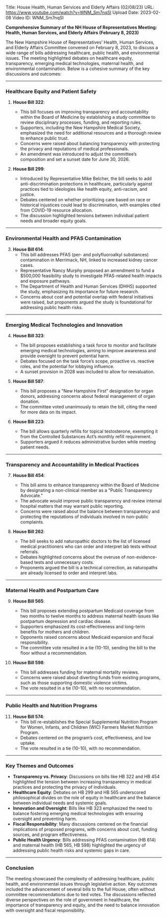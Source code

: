 Title: House Health, Human Services and Elderly Affairs (02/08/23)
URL: https://www.youtube.com/watch?v=WNM_Sm7nqSI
Upload Date: 2023-02-08
Video ID: WNM_Sm7nqSI

**Comprehensive Summary of the NH House of Representatives Meeting: Health, Human Services, and Elderly Affairs (February 8, 2023)**

The New Hampshire House of Representatives’ Health, Human Services, and Elderly Affairs Committee convened on February 8, 2023, to discuss a wide range of bills addressing healthcare, public health, and environmental issues. The meeting highlighted debates on healthcare equity, transparency, emerging medical technologies, maternal health, and environmental contamination. Below is a cohesive summary of the key discussions and outcomes:

---

### **Healthcare Equity and Patient Safety**
1. **House Bill 322**:  
   - This bill focuses on improving transparency and accountability within the Board of Medicine by establishing a study committee to review disciplinary processes, funding, and reporting rules.  
   - Supporters, including the New Hampshire Medical Society, emphasized the need for additional resources and a thorough review to enhance public trust.  
   - Concerns were raised about balancing transparency with protecting the privacy and reputations of medical professionals.  
   - An amendment was introduced to adjust the committee’s composition and set a sunset date for June 30, 2026.  

2. **House Bill 299**:  
   - Introduced by Representative Mike Belcher, the bill seeks to add anti-discrimination protections in healthcare, particularly against practices tied to ideologies like health equity, anti-racism, and justice.  
   - Debates centered on whether prioritizing care based on race or historical injustices could lead to discrimination, with examples cited from COVID-19 resource allocation.  
   - The discussion highlighted tensions between individual patient needs and broader equity goals.  

---

### **Environmental Health and PFAS Contamination**
3. **House Bill 614**:  
   - This bill addresses PFAS (per- and polyfluoroalkyl substances) contamination in Merrimack, NH, linked to increased kidney cancer cases.  
   - Representative Nancy Murphy proposed an amendment to fund a $500,000 feasibility study to investigate PFAS-related health impacts and exposure pathways.  
   - The Department of Health and Human Services (DHHS) supported the study, emphasizing its importance for future research.  
   - Concerns about cost and potential overlap with federal initiatives were raised, but proponents argued the study is foundational for addressing public health risks.  

---

### **Emerging Medical Technologies and Innovation**
4. **House Bill 323**:  
   - The bill proposes establishing a task force to monitor and facilitate emerging medical technologies, aiming to improve awareness and provide oversight to prevent potential harm.  
   - Debates focused on the task force’s scope, proactive vs. reactive roles, and the potential for lobbying influence.  
   - A sunset provision in 2028 was included to allow for reevaluation.  

5. **House Bill 587**:  
   - This bill proposes a "New Hampshire First" designation for organ donors, addressing concerns about federal management of organ donation.  
   - The committee voted unanimously to retain the bill, citing the need for more data on its impact.  

6. **House Bill 223**:  
   - The bill allows quarterly refills for topical testosterone, exempting it from the Controlled Substances Act’s monthly refill requirement.  
   - Supporters argued it reduces administrative burden while meeting patient needs.  

---

### **Transparency and Accountability in Medical Practices**
7. **House Bill 454**:  
   - This bill aims to enhance transparency within the Board of Medicine by designating a non-clinical member as a "Public Transparency Advocate."  
   - The advocate would improve public transparency and review internal hospital matters that may warrant public reporting.  
   - Concerns were raised about the balance between transparency and protecting the reputations of individuals involved in non-public complaints.  

8. **House Bill 262**:  
   - The bill seeks to add naturopathic doctors to the list of licensed medical practitioners who can order and interpret lab tests without referrals.  
   - Debates highlighted concerns about the overuse of non-evidence-based tests and unnecessary costs.  
   - Proponents argued the bill is a technical correction, as naturopaths are already licensed to order and interpret labs.  

---

### **Maternal Health and Postpartum Care**
9. **House Bill 565**:  
   - This bill proposes extending postpartum Medicaid coverage from two months to twelve months to address maternal health issues like postpartum depression and cardiac disease.  
   - Supporters emphasized its cost-effectiveness and long-term benefits for mothers and children.  
   - Opponents raised concerns about Medicaid expansion and fiscal responsibility.  
   - The committee vote resulted in a tie (10-10), sending the bill to the floor without a recommendation.  

10. **House Bill 598**:  
    - This bill addresses funding for maternal mortality reviews.  
    - Concerns were raised about diverting funds from existing programs, such as those supporting domestic violence victims.  
    - The vote resulted in a tie (10-10), with no recommendation.  

---

### **Public Health and Nutrition Programs**
11. **House Bill 574**:  
    - This bill re-establishes the Special Supplemental Nutrition Program for Women, Infants, and Children (WIC) Farmers Market Nutrition Program.  
    - Debates centered on the program’s cost, effectiveness, and low uptake.  
    - The vote resulted in a tie (10-10), with no recommendation.  

---

### **Key Themes and Outcomes**
- **Transparency vs. Privacy**: Discussions on bills like HB 322 and HB 454 highlighted the tension between increasing transparency in medical practices and protecting the privacy of individuals.  
- **Healthcare Equity**: Debates on HB 299 and HB 565 underscored philosophical divides on the role of equity in healthcare and the balance between individual needs and systemic goals.  
- **Innovation and Oversight**: Bills like HB 323 emphasized the need to balance fostering emerging medical technologies with ensuring oversight and preventing harm.  
- **Fiscal Responsibility**: Many discussions centered on the financial implications of proposed programs, with concerns about cost, funding sources, and program effectiveness.  
- **Public Health Urgency**: Bills addressing PFAS contamination (HB 614) and maternal health (HB 565, HB 598) highlighted the urgency of addressing public health risks and systemic gaps in care.  

---

### **Conclusion**
The meeting showcased the complexity of addressing healthcare, public health, and environmental issues through legislative action. Key outcomes included the advancement of several bills to the full House, often without committee recommendations due to tied votes. The discussions reflected diverse perspectives on the role of government in healthcare, the importance of transparency and equity, and the need to balance innovation with oversight and fiscal responsibility.